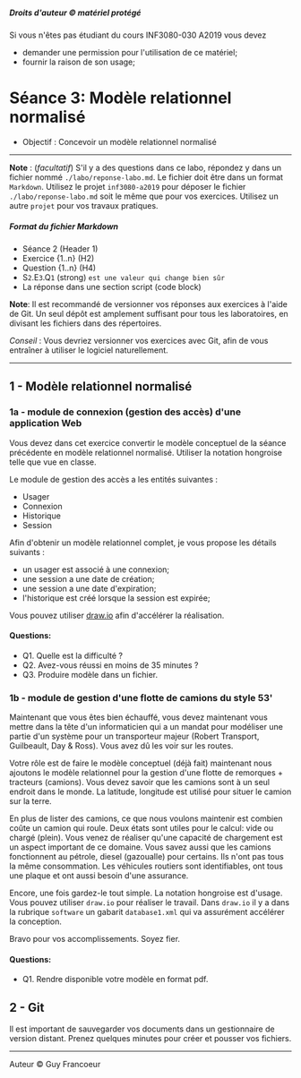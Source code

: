 ##### Droits d'auteur :copyright: matériel protégé 
 Si vous n'êtes pas étudiant du cours INF3080-030 A2019 vous devez 
 - demander une permission pour l'utilisation de ce matériel;
 - fournir la raison de son usage;

# Séance 3: Modèle relationnel normalisé

- Objectif : Concevoir un modèle relationnel normalisé 
   
----
**Note** : (_facultatif_) S'il y a des questions dans ce labo, répondez y dans un fichier 
nommé `./labo/reponse-labo.md`. Le fichier doit être dans un format `Markdown`. Utilisez 
le projet `inf3080-a2019` pour déposer le fichier `./labo/reponse-labo.md` soit le même
que pour vos exercices.  Utilisez un autre `projet` pour vos travaux pratiques.

##### Format du fichier Markdown
 + Séance 2 (Header 1)
 + Exercice {1..n} (H2)
 + Question {1..n} (H4)
 + S`2`.E`3`.Q`1` (strong) `est une valeur qui change bien sûr`
 + La réponse dans une section script (code block)

**Note**: Il est recommandé de versionner vos réponses aux exercices à l'aide
de Git. Un seul dépôt est amplement suffisant pour tous les laboratoires, en
divisant les fichiers dans des répertoires.

*Conseil* : Vous devriez versionner vos exercices avec Git, afin de
vous entraîner à utiliser le logiciel naturellement.

----

## 1 - Modèle relationnel normalisé

### 1a - module de connexion (gestion des accès) d'une application Web

Vous devez dans cet exercice convertir le modèle conceptuel de la séance précédente en modèle relationnel normalisé. 
Utiliser la notation hongroise telle que vue en classe.

Le module de gestion des accès a les entités suivantes :
 + Usager
 + Connexion
 + Historique
 + Session

Afin d'obtenir un modèle relationnel complet, je vous propose les détails suivants :
 - un usager est associé à une connexion;
 - une session a une date de création;
 - une session a une date d'expiration;
 - l'historique est créé lorsque la session est expirée;

Vous pouvez utiliser [draw.io](draw.io) afin d'accélérer la réalisation.

#### Questions:
+ Q1. Quelle est la difficulté ?
+ Q2. Avez-vous réussi en moins de 35 minutes ?
+ Q3. Produire modèle dans un fichier.

### 1b - module de gestion d'une flotte de camions du style 53'

Maintenant que vous êtes bien échauffé, vous devez maintenant vous mettre dans la tête d'un
informaticien qui a un mandat pour modéliser une partie d'un système pour un transporteur 
majeur (Robert Transport, Guilbeault, Day & Ross).  Vous avez dû les voir sur les routes.

Votre rôle est de faire le modèle conceptuel (déjà fait) maintenant nous ajoutons le modèle
relationnel pour la gestion d'une flotte de remorques + tracteurs (camions).
Vous devez savoir que les camions sont à un seul endroit dans le monde.
La latitude, longitude est utilisé pour situer le camion sur la terre.

En plus de lister des camions, ce que nous voulons maintenir est combien coûte un camion qui roule.
Deux états sont utiles pour le calcul: vide ou chargé (plein).  Vous venez de réaliser qu'une capacité
de chargement est un aspect important de ce domaine.  Vous savez aussi que les camions fonctionnent au
pétrole, diesel (gazoualle) pour certains. Ils n'ont pas tous la même consommation. Les véhicules 
routiers sont identifiables, ont tous une plaque et ont aussi besoin d'une assurance.

Encore, une fois gardez-le tout simple. La notation hongroise est d'usage. Vous pouvez utiliser `draw.io`
pour réaliser le travail.  Dans `draw.io` il y a dans la rubrique `software` un gabarit `database1.xml` 
qui va assurément accélérer la conception. 

Bravo pour vos accomplissements.  Soyez fier.

#### Questions:
 + Q1. Rendre disponible votre modèle en format pdf.

## 2 - Git

Il est important de sauvegarder vos documents dans un gestionnaire de version distant.
Prenez quelques minutes pour créer et pousser vos fichiers.


----
Auteur :copyright: Guy Francoeur
